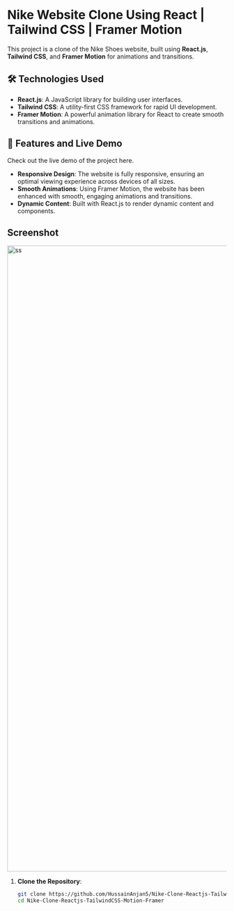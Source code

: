 # Nike Website Clone Using React | Tailwind CSS | Framer Motion

This project is a clone of the Nike Shoes website, built using **React.js**, **Tailwind CSS**, and **Framer Motion** for animations and transitions.

## 🛠️ Technologies Used

- **React.js**: A JavaScript library for building user interfaces.
- **Tailwind CSS**: A utility-first CSS framework for rapid UI development.
- **Framer Motion**: A powerful animation library for React to create smooth transitions and animations.
  
## 🎨 Features and Live Demo

Check out the live demo of the project here.

- **Responsive Design**: The website is fully responsive, ensuring an optimal viewing experience across devices of all sizes.
- **Smooth Animations**: Using Framer Motion, the website has been enhanced with smooth, engaging animations and transitions.
- **Dynamic Content**: Built with React.js to render dynamic content and components.
  
## Screenshot
<img width="1438" alt="ss" src="../my-project/screenshots/nike 2.png">

1. **Clone the Repository**:

   ```bash
   git clone https://github.com/HussainAnjan5/Nike-Clone-Reactjs-TailwindCSS-Motion-Framer.git
   cd Nike-Clone-Reactjs-TailwindCSS-Motion-Framer
